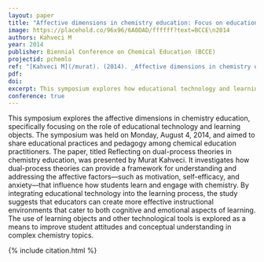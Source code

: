 ```yaml
---
layout: paper
title: "Affective dimensions in chemistry education: Focus on educational technology and learning objects"
image: https://placehold.co/96x96/6A0DAD/ffffff?text=BCCE\n2014
authors: Kahveci M
year: 2014
publisher: Biennial Conference on Chemical Education (BCCE)
projectid: pchemlo
ref: "[Kahveci M](/murat). (2014). _Affective dimensions in chemistry education: Focus on educational technology and learning objects_. Paper presented at the Biennial Conference on Chemical Education (BCCE). [Symposium]. Grand Valley State University, Allendale, MI, U.S.A. Au- gust 3 - 7, 2014."
pdf:
doi:
excerpt: This symposium explores how educational technology and learning objects can address affective factors in chemistry education, drawing on dual-process theories.
conference: true
---
```


This symposium explores the affective dimensions in chemistry education, specifically focusing on the role of educational technology and learning objects. The symposium was held on Monday, August 4, 2014, and aimed to share educational practices and pedagogy among chemical education practitioners. The paper, titled Reflecting on dual-process theories in chemistry education, was presented by Murat Kahveci. It investigates how dual-process theories can provide a framework for understanding and addressing the affective factors—such as motivation, self-efficacy, and anxiety—that influence how students learn and engage with chemistry. By integrating educational technology into the learning process, the study suggests that educators can create more effective instructional environments that cater to both cognitive and emotional aspects of learning. The use of learning objects and other technological tools is explored as a means to improve student attitudes and conceptual understanding in complex chemistry topics.

{% include citation.html %}